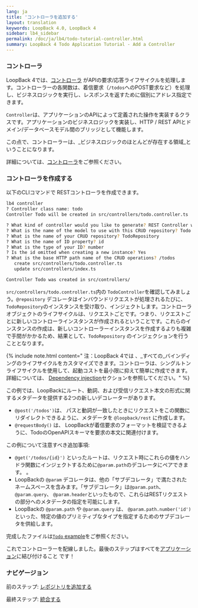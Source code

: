 ```yaml
---
lang: ja
title: 'コントローラを追加する'
layout: translation
keywords: LoopBack 4.0, LoopBack 4
sidebar: lb4_sidebar
permalink: /doc/ja/lb4/todo-tutorial-controller.html
summary: LoopBack 4 Todo Application Tutorial - Add a Controller
---
```


### コントローラ

LoopBack 4では、[コントローラ](../../Controllers.md) がAPIの要求/応答ライフサイクルを処理します。コントローラーの各関数は、着信要求（`/todos`へのPOST要求など）を処理し、ビジネスロジックを実行し、レスポンスを返すために個別にアドレス指定できます。

`Controller`は、アプリケーションのAPIによって定義された操作を実装するクラスです。アプリケーションのビジネスロジックを実装し、HTTP / REST APIとドメイン/データベースモデル間のブリッジとして機能します。

この点で、コントローラーは、_ビジネスロジックのほとんどが存在する領域_ということになります。

詳細については、[コントローラ](https://loopback.io/doc/en/lb4/Controllers.html)をご参照ください。

### コントローラを作成する

以下のCLIコマンドで RESTコントローラを作成できます。 

```sh
lb4 controller
? Controller class name: todo
Controller Todo will be created in src/controllers/todo.controller.ts

? What kind of controller would you like to generate? REST Controller with CRUD functions
? What is the name of the model to use with this CRUD repository? Todo
? What is the name of your CRUD repository? TodoRepository
? What is the name of ID property? id
? What is the type of your ID? number
? Is the id omitted when creating a new instance? Yes
? What is the base HTTP path name of the CRUD operations? /todos
   create src/controllers/todo.controller.ts
   update src/controllers/index.ts

Controller Todo was created in src/controllers/
```

`src/controllers/todo.controller.ts`内の `TodoController`を確認してみましょう。`@repository` デコレータはインバウンドリクエストが処理されるたびに、 `TodoRepository`のインスタンスを受け取り、インジェクトします。コントローラオブジェクトのライフサイクルは、リクエストごとです。つまり、リクエストごとに新しいコントローラインスタンスが作成されるということです。これらのインスタンスの作成は、新しいコントローラーインスタンスを作成するよりも複雑で手間がかかるため、結果として、`TodoRepository` のインジェクションを行うこととなります。

{% include note.html content="
注：LoopBack 4では 、_すべての_バインディングのライフサイクルをカスタマイズできます。コントローラは、シングルトンライフサイクルを使用して、起動コストを最小限に抑えて簡単に作成できます。詳細については、 [Dependency injection](../../Dependency-injection.md)セクションを参照してください。" %}

この例では、LoopBackにルート、動詞、および受信リクエスト本文の形式に関するメタデータを提供する2つの新しいデコレーターがあります。

- `@post('/todos')`は、 パスと動詞が一致したときにリクエストをこの関数にリダイレクトできるように、メタデータを `@loopback/rest` に作成します。
- `@requestBody()` は、 LoopBackが着信要求のフォーマットを検証できるように、TodoのOpenAPIスキーマを要求の本文に関連付けます。

この例について注意すべき追加事項:

-  `@get('/todos/{id}')` といったルートは、リクエスト時にこれらの値をハンドラ関数にインジェクトするために`@param.path`のデコレータにペアできます。  。
- LoopBackの `@param` デコレータは、他の「サブデコレータ」で満たされたネームスペースを含みます。「サブデコレータ」は`@param.path`、`@param.query`、 `@param.header`といったもので、これらはRESTリクエストの部分へのメタデータの指定を可能にします。
- LoopBackの `@param.path` や `@param.query` は、  `@param.path.number('id')`といった、特定の値のプリミティブなタイプを指定するためのサブデコレータを供給します。

完成したファイルは[`Todo` example](https://github.com/strongloop/loopback-next/blob/master/examples/todo/src/controllers/todo.controller.ts)をご参照ください。

これでコントローラーを配線しました。最後のステップはすべてを[アプリケーション](todo-tutorial-putting-it-together.md)に結び付けること です！

### ナビゲージョン

前のステップ: [レポジトリを追加する](todo-tutorial-repository.md)

最終ステップ: [統合する](todo-tutorial-putting-it-together.md)
